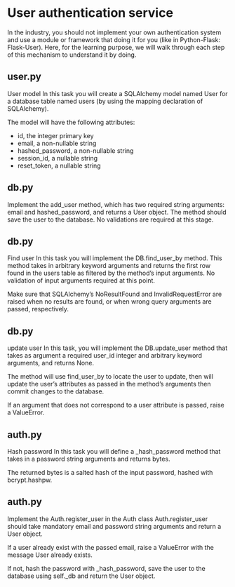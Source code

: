 # User authentication service
In the industry, you should not implement your own authentication system and use a module or framework that doing it for you (like in Python-Flask: Flask-User). Here, for the learning purpose, we will walk through each step of this mechanism to understand it by doing.

## user.py
User model
In this task you will create a SQLAlchemy model named User for a database table named users (by using the mapping declaration of SQLAlchemy).

The model will have the following attributes:

* id, the integer primary key
* email, a non-nullable string
* hashed_password, a non-nullable string
* session_id, a nullable string
* reset_token, a nullable string
## db.py
Implement the add_user method, which has two required string arguments: email and hashed_password, and returns a User object. The method should save the user to the database. No validations are required at this stage.
## db.py
Find user
In this task you will implement the DB.find_user_by method. This method takes in arbitrary keyword arguments and returns the first row found in the users table as filtered by the method’s input arguments. No validation of input arguments required at this point.

Make sure that SQLAlchemy’s NoResultFound and InvalidRequestError are raised when no results are found, or when wrong query arguments are passed, respectively.
## db.py
update user
In this task, you will implement the DB.update_user method that takes as argument a required user_id integer and arbitrary keyword arguments, and returns None.

The method will use find_user_by to locate the user to update, then will update the user’s attributes as passed in the method’s arguments then commit changes to the database.

If an argument that does not correspond to a user attribute is passed, raise a ValueError.
## auth.py
Hash password
In this task you will define a _hash_password method that takes in a password string arguments and returns bytes.

The returned bytes is a salted hash of the input password, hashed with bcrypt.hashpw.
## auth.py
Implement the Auth.register_user in the Auth class
Auth.register_user should take mandatory email and password string arguments and return a User object.

If a user already exist with the passed email, raise a ValueError with the message User <users email> already exists.

If not, hash the password with _hash_password, save the user to the database using self._db and return the User object.
